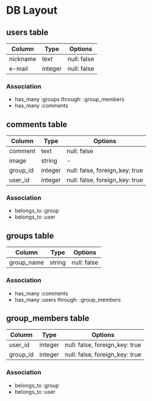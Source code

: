 # DB Layout

## users table

|Column|Type|Options|
|------|----|-------|
|nickname|text|null: false|
|e-mail|integer|null: false|

### Association
- has_many :groups through: :group_members
- has_many :comments

## comments table

|Column|Type|Options|
|------|----|-------|
|comment|text|null: false|
|image|string|-|
|group_id|integer|null: false, foreign_key: true|
|user_id|integer|null: false, foreign_key: true|

### Association
- belongs_to :group
- belongs_to :user

## groups table

|Column|Type|Options|
|------|----|-------|
|group_name|string|null: false|

### Association
- has_many :comments
- has_many :users through: :group_members

## group_members table

|Column|Type|Options|
|------|----|-------|
|user_id|integer|null: false, foreign_key: true|
|group_id|integer|null: false, foreign_key: true|

### Association
- belongs_to :group
- belongs_to :user
